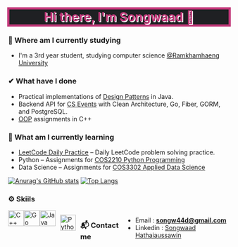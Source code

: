 <h1 align="center" style="color:#c13879;background-color:#1f2023;border-style:solid;outline:2px solid;text-shadow: 2px 2px 0px White;"> Hi there, I'm Songwaad 👋</h1>

### 🏫 Where am I currently studying
- I'm a 3rd year student, studying computer science [@Ramkhamhaeng University](https://www.ru.ac.th/th/)

### ✔ What have I done
- Practical implementations of [Design Patterns](https://github.com/songwaad/design-patterns.git) in Java.
- Backend API for [CS Events](https://github.com/songwaad/cs-event-backend.git) with Clean Architecture, Go, Fiber, GORM, and PostgreSQL.
- [OOP](https://github.com/songwaad/cos2101-cpp-oop) assignments in C++


### 🌱 What am I currently learning
- [LeetCode Daily Practice](https://github.com/songwaad/leetcode-daily-practice) – Daily LeetCode problem solving practice.
- Python – Assignments for [COS2210 Python Programming](https://github.com/songwaad/cos2210-python)
- Data Science – Assignments for [COS3302 Applied Data Science](https://github.com/songwaad/cos3302-data-science)

[![Anurag's GitHub stats](https://github-readme-stats.vercel.app/api?username=Songwaad&show_icons=true&theme=dracula&hide_border=true)](https://github.com/anuraghazra/github-readme-stats)
[![Top Langs](https://github-readme-stats.vercel.app/api/top-langs/?username=Songwaad&layout=compact&theme=dracula&hide_border=true&langs_count=6)](https://github.com/anuraghazra/github-readme-stats)

### ⚙ Skiils

<div style="display:flex;">
<a href="https://docs.microsoft.com/en-us/cpp/?view=msvc-170" target="_blank" rel="noreferrer"><img src="https://raw.githubusercontent.com/danielcranney/readme-generator/main/public/icons/skills/cplusplus-colored.svg" width="36" height="36" alt="C++" /></a>
<a href="https://go.dev/doc/" target="_blank" rel="noreferrer"><img src="https://raw.githubusercontent.com/danielcranney/readme-generator/main/public/icons/skills/go-colored.svg" width="36" height="36" alt="Go" /></a>
<a href="https://www.oracle.com/java/" target="_blank" rel="noreferrer"><img src="https://raw.githubusercontent.com/danielcranney/readme-generator/main/public/icons/skills/java-colored.svg" width="36" height="36" alt="Java" /></a>
<a href="https://www.python.org/" target="_blank"><img style="margin: 10px" src="https://profilinator.rishav.dev/skills-assets/python-original.svg" alt="Python" height="36" /></a>  

### 📬 Contact me
- Email : **songw44d@gmail.com**
- Linkedin : [Songwaad Hathaiaussawin](https://www.linkedin.com/in/songwaad/)
